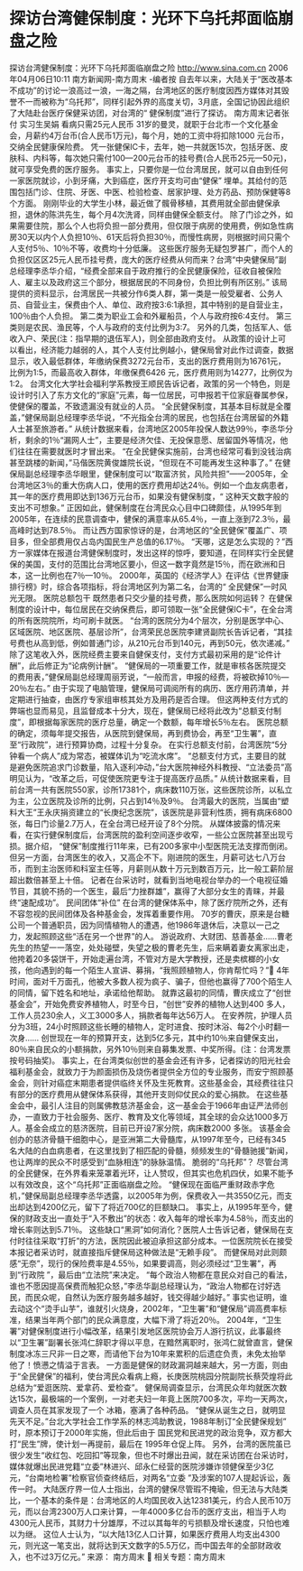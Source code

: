 # 探访台湾健保制度：光环下乌托邦面临崩盘之险

探访台湾健保制度：光环下乌托邦面临崩盘之险
http://www.sina.com.cn 2006年04月06日10:11 南方新闻网-南方周末
-编者按
自去年以来，大陆关于“医改基本不成功”的讨论一浪高过一浪，一海之隔，台湾地区的医疗制度因西方媒体对其毁誉不一而被称为“乌托邦”，同样引起外界的高度关切，3月底，全国记协因此组织了大陆赴台医疗保健采访团，对台湾的“ 健保制度”进行了探访。
南方周末记者张付 实习生吴娟
看病只需25元人民币
31岁的曼灵，就职于台北市一个文化基金会，月薪约4万台币(合人民币1万元)，每个月，她的工资中将扣除1000 元台币，交纳全民健康保险费。
凭一张健保IC卡，去年，她一共就医15次，包括牙医、皮肤科、内科等，每次她只需付100—200元台币的挂号费(合人民币25元—50元)，就可享受免费的医疗服务。
事实上，只要你是一位台湾居民，就可以自由到任何一家医院就诊，小到牙痛，大到癌症，医疗开支均可由“健保” 埋单。其给付的范围包括门诊、住院、牙医、中医、检验检查、居家护理、处方药品、预防保健等8个方面。
刚刚毕业的大学生小林，最近做了髖骨移植，其费用就全部由健保承担，退休的陈洪先生，每个月4次洗肾，同样由健保全额支付。
除了门诊之外，如果需要住院，那么个人也将负担一部分费用，但仅限于病房的使用费，例如急性病房30天以内个人负担10％、61天后将负担30％，而慢性病房，则根据时间只需个人支付5％、10％不等，收费均十分低廉。
这些医疗服务无疑包罗甚广，而个人的负担仅区区25元人民币挂号费，庞大的医疗经费从何而来？台湾“中央健保局”副总经理李丞华介绍，“经费全部来自于政府推行的全民健康保险，征收自被保险人、雇主以及政府这三个部分，根据居民的不同身份，负担比例有所区别。”
该局提供的资料显示，台湾居民一共被分作6类人群，第一类是一般受雇者、公务人员、自营业主，保费由个人、单位、政府按3∶6∶1承担，其中特别的是自营业主，100％由个人负担。
第二类为职业工会和外雇船员，个人与政府按6∶4支付。
第三类则是农民、渔民等，个人与政府的支付比例为3∶7。
另外的几类，包括军人、低收入户、荣民(注：指早期的退伍军人)，则全部由政府支付。
从政策的设计上可以看出，经济能力越弱的人，其个人支付比例越小，健保局曾对此作过调查，数据显示，收入最低群体，年缴纳保费3272元台币，支出的医疗费用则为16761元，比例为1∶5，而最高收入群体，年缴保费6426 元，医疗费用则为14277，比例仅为1∶2。
台湾文化大学社会福利学系教授王顺民告诉记者，政策的另一个特色，则是设计时引入了东方文化的“家庭”元素，每一位居民，可申报若干位家庭眷属参保，使健保的覆盖，不致遗漏没有就业的人员。
“全民健保制度，其基本目标就是全覆盖，”健保局副总经理李丞华说，“不光指全台湾的居民，也包括在台湾居留的外籍人士甚至旅游者。”
从统计数据来看，台湾地区2005年投保人数达99％，李丞华分析，剩余的1％“漏网人士”，主要是经济欠佳、无投保意愿、居留国外等情况，他们往往在需要就医时才冒出来。
“在全民健保实施前，台湾也经常可看到没钱治病甚至跳楼的新闻，”马偕医院黄俊雄院长说，“但现在不可能再发生这种事了。”
在健保局副总经理李丞华眼里，健保制度可以“取富济贫，风险共担”——2005年，全台湾地区3％的重大伤病人口，使用的医疗费用却达24％。例如一个血友病患者，其一年的医疗费用即达到136万元台币，如果没有健保制度，“ 这种天文数字般的支出不可想象。”
正因如此，健保制度在台湾民众心目中口碑颇佳，从1995年到2005年，在连续的民意调查中，健保的满意率从65.4％，一直上涨到72.3％，最高峰时达到78.5％。
而让西方国家惊讶的是，台湾地区的“全民健保”覆盖广、项目多，但全部费用仅占岛内国民生产总值的6.17％。
“天哪，这是怎么实现的？”西方一家媒体在报道台湾健保制度时，发出这样的惊呼，要知道，在同样实行全民健保的美国，支付的范围比台湾地区要小，但这一数字竟然是15％，而在欧洲和日本，这一比例也在7％—10％。
2000年，英国的《经济学人》在评估《世界健康排行榜》时，综合各项指标，将台湾地区列为第二名，台湾的“ 全民健保”一时风光无限。
医院总额包干
既然患者只交少量的挂号费，那么医院如何运转？
在健保制度的设计中，每位居民在交纳保费后，即可领取一张“全民健保IC卡”，在全台湾的所有医院院所，均可刷卡就医。
“台湾的医院分为4个层次，分别是医学中心、区域医院、地区医院、基层诊所”，台湾荣民总医院李建贤副院长告诉记者，“其挂号费也从高到低，例如普通门诊，从210元台币到140元，再到50元，依次递减。”
除了这笔收入外，医院经费主要来自健保支付，支付方式最初采用的是“论件计酬”，此后修正为“论病例计酬”。
“健保局的一项重要工作，就是审核各医院提交的费用表，”健保局副总经理周丽芳说，“一般而言，申报的经费，将被砍掉10％—20％左右。”
由于实现了电脑管理，健保局可调阅所有的病历、医疗用药清单，并定期进行抽查，由医疗专家组审核其处方及用药是否合理。
但这两种支付方式的弊端也显而易见，且监督成本十分大，现在，健保局已经将此改为“总额支付制度”，即根据每家医院的医疗总量，确定一个数额，每年增长5％左右。
医院总额的确定，须每年提交报告，从医院到健保局，再到费协会，再至“卫生署”，直至“行政院”，进行预算协商，过程十分复杂。
在实行总额支付前，台湾医院“5分钟看一个病人”成为常态，被媒体讥为“吃流水席”。
“总额支付方式，主要目的就是避免医院追求门诊数量，陷入逐利冲动，”台大医院神经外科教授、“立法委员”高明见认为，“改革之后，可促使医院更专注于提高医疗品质。”
从统计数据来看，目前台湾一共有医院550家，诊所17381个，病床数110万张，这些医院诊所，以私立为主，公立医院及诊所的比例，只占到14％及9％。
台湾最大的医院，当属由“塑料大王”王永庆捐资建立的“长庚纪念医院”，该医院是非营利性质，拥有病床6800 张，每日门诊量2.7万人，在全台湾已经开设了8个分院。
从媒体披露的情况来看，在实行健保制度后，台湾医院的盈利空间逐步收窄，一些公立医院甚至出现亏损。据介绍， “健保”制度推行11年来，已有200多家中小型医院无法支撑而倒闭。
但另一方面，台湾医生的收入，又高企不下。刚进院的医生，月薪可达七八万台币，而到主治医师和科室主任等，月薪则从数十万元到数百万元，比一般工薪阶层超出数倍甚至上十倍。
记者在台采访时，就看到当地电视台举办的一个电视征婚节目，其貌不扬的一个医生，最后“力挫群雄”，赢得了大部分女生的青睐，并最终“速配成功”。
民间团体“补位”
在台湾的健保体系中，除了医疗院所之外，还有不容忽视的民间团体及各种基金会，发挥着重要作用。
70岁的曹庆，原来是台糖公司一个普通职员，因为同情植物人的遭遇，他1986年退休后，决意以一己之力，发起照顾这些“活在另一个世界”的人。
游说政府、大财团、慈善基金……曹老先生的热望一一落空，处处碰壁，失望之极的曹老先生，后来瞒着妻女离家出走，他挎着20多袋饼干，开始走遍台湾，不管对方是大学教授，还是卖槟榔的小女孩，他向遇到的每一个陌生人宣讲、募捐，“我照顾植物人，你肯帮忙吗？”
4年时间，面对千万面孔，他被大多数人视为疯子、骗子，但他也赢得了700个陌生人的同情，留下姓名和地址，承诺给他帮助。
就靠这最初的同情，曹庆成立了“创世基金会”，开始免费安养植物人，时至今日，“创世”安养的植物人达到400 多人，工作人员230余人，义工3000多人，捐款者每年达56万人。
在安养院，护理人员分为3班，24小时照顾这些长睡的植物人，定时进食、按时沐浴、每2个小时翻一次身……
创世现在一年的预算开支，达到5亿多元，其中约10％来自健保支出，80％来自民众的小额捐款，另外10％则来自募集发票、中奖所得。(注：台湾发票按号码抽奖)。
事实上，在台湾类似创世的基金会还有许多，记者探访的阳光社会福利基金会，就致力于为颜面损伤及烧伤者提供全方位的专业服务，而安宁照顾基金会，则针对癌症末期患者提供临终关怀及生死教育。这些基金会，其经费往往只有部分的医疗费用从健保体系获得，其他开支则仰仗民众的爱心捐款。
在这些基金会中，最引人注目的则属佛教慈济基金会，这一基金会于1966年由证严法师创办，一直致力于社会服务、医疗、教育及文化等领域，其全球的会众达1000多万人。基金会成立的慈济医院，目前已开设7家分院，病床数2000 多张。
该基金会创办的慈济骨髓干细胞中心，是亚洲第二大骨髓库，从1997年至今，已经有345名大陆的白血病患者，在这里找到了相匹配的骨髓，频频发生的“骨髓驰援”新闻，也让两岸的民众不时感受到“血脉相连”的脉脉温情。
脆弱的“乌托邦”？
尽管台湾的全民健保，在外界看来笼罩着光环，让人赞叹，但其实也危机四伏，如果不能予以有效改良，这个“乌托邦”正面临崩盘之险。
“健保现在面临严重财政赤字危机，”健保局副总经理李丞华透露，以2005年为例，保费收入一共3550亿元，而支出却达到4200亿元，留下了将近700亿的巨额缺口。
事实上，从1995年至今，健保的财政支出一直处于“入不敷出”的状态：收入每年的增长率为4.58％，而支出的增长率则达到5.71％。
这些缺口“黑洞”如何消化？医院人士告诉记者，健保局在支付时往往采取“打折”的方法，医院因此被迫承担这部分成本。一位医院院长在接受本报记者采访时，就直接指斥健保局这种做法是“无赖手段”。
而健保局对此则颇感“无奈”，现行的保险费率是4.55％，如果要调高，则必须经过“卫生署”，再到“行政院 ”，最后由“立法院”来决定。
“每个政治人物都在意民众对自己的看法，谁也不愿因提高保费而触犯众怒，”李丞华副总经理认为，“政治人物都在讨好选民，而民众呢，自然认为医疗服务越多越好，钱交得越少越好。”
事实也证明，谁去动这个“烫手山芋”，谁就引火烧身，2002年，“卫生署”和“健保局”调高费率标准，结果当年两个部门的民众满意度，大幅下滑了将近20％。
2004年，“卫生署”对健保制度进行小幅改革，结果引发地区医院协会万人游行抗议，此事最终以“卫生署”副署长张鸿仁辞职才得以平息，在黯然离职时，张鸿仁就曾直言，健保制度冰冻三尺非一日之寒，而请他下台为10年来累积的后遗症负责，未免太抬举他了！愤懑之情溢于言表。
一方面是健保的财政漏洞越来越大，另一方面，则由于“全民健保”的福利，使台湾民众看病上瘾，长庚医院桃园分院副院长蔡荧煌将此总结为“爱逛医院、爱拿药、爱检查”。
健保局调查显示，台湾民众年均就医次数达15次，最极端的一个案例，一对老夫妇一年竟上医院700多次，平均一天两次，调查人员在其家发现了一个
冰箱，塞满了各种药品。
“健保从诞生之日，就明显先天不足。”台北大学社会工作学系的林志鸿助教说，1988年制订“全民健保规划” 时，原本预订于2000年实施，但此后由于
国民党和民进党的政治竞争，双方都大打“民生”牌，使计划一再提前，最后在 1995年仓促上阵。
另外，台湾的医院虽已很少发生“收红包、吃回扣”等现象，但也不时爆出丑闻，就在采访团在台采访时，媒体就爆出民进党籍“立委”林进兴、邱永仁经营的医院涉嫌诈领健保至少3亿元，“台南地检署”检察官侦查终结后，对两名“立委 ”及涉案的107人提起诉讼，轰传一时。
大陆医疗界一位人士指出，台湾的健保尽管瑕不掩瑜，但无法与大陆类比，一个基本的条件是：台湾地区的人均国民收入达12381美元，约合人民币10万元，而以台湾2300万人口来计算，一年4000多亿台币的医疗支出，相当于人均4300元人民币，其财力十分雄厚，不过以其每年的亏损额及增长速度，只怕也难以为继。
这位人士认为，“以大陆13亿人口计算，如果医疗费用人均支出4300元，则光这一笔支出，就将达到天文数字的5.5万亿，而中国去年的全部财政收入，也不过3万亿元。” 来源：
南方周末

相关专题：南方周末 


